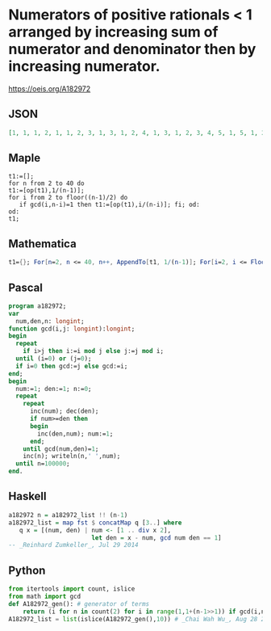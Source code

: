 # Numerators of positive rationals < 1 arranged by increasing sum of numerator and denominator then by increasing numerator\.
https://oeis.org/A182972
## JSON
```JSON
[1, 1, 1, 2, 1, 1, 2, 3, 1, 3, 1, 2, 4, 1, 3, 1, 2, 3, 4, 5, 1, 5, 1, 2, 3, 4, 5, 6, 1, 3, 5, 1, 2, 4, 7, 1, 3, 5, 7, 1, 2, 3, 4, 5, 6, 7, 8, 1, 5, 7, 1, 2, 3, 4, 5, 6, 7, 8, 9, 1, 3, 7, 9, 1, 2, 4, 5, 8, 10, 1, 3, 5, 7, 9, 1, 2, 3, 4, 5, 6, 7, 8, 9, 10, 11, 1, 5, 7, 11, 1, 2, 3, 4, 6, 7, 8, 9, 11, 12, 1, 3, 5, 7, 9, 11]
```
## Maple
```Maple
t1:=[];
for n from 2 to 40 do
t1:=[op(t1),1/(n-1)];
for i from 2 to floor((n-1)/2) do
   if gcd(i,n-i)=1 then t1:=[op(t1),i/(n-i)]; fi; od:
od:
t1;
```
## Mathematica
```Mathematica
t1={}; For[n=2, n <= 40, n++, AppendTo[t1, 1/(n-1)]; For[i=2, i <= Floor[(n-1)/2], i++, If[GCD[i, n-i] == 1, AppendTo[t1, i/(n-i)]]]]; t1 // Numerator // Rest (* _Jean-François Alcover_, Jan 20 2015, translated from Maple *)
```
## Pascal
```Pascal
program a182972;
var
  num,den,n: longint;
function gcd(i,j: longint):longint;
begin
  repeat
    if i>j then i:=i mod j else j:=j mod i;
  until (i=0) or (j=0);
  if i=0 then gcd:=j else gcd:=i;
end;
begin
  num:=1; den:=1; n:=0;
  repeat
    repeat
      inc(num); dec(den);
      if num>=den then
      begin
        inc(den,num); num:=1;
      end;
    until gcd(num,den)=1;
    inc(n); writeln(n,' ',num);
  until n=100000;
end.
```
## Haskell
```Haskell
a182972 n = a182972_list !! (n-1)
a182972_list = map fst $ concatMap q [3..] where
   q x = [(num, den) | num <- [1 .. div x 2],
                       let den = x - num, gcd num den == 1]
-- _Reinhard Zumkeller_, Jul 29 2014
```
## Python
```Python
from itertools import count, islice
from math import gcd
def A182972_gen(): # generator of terms
    return (i for n in count(2) for i in range(1,1+(n-1>>1)) if gcd(i,n-i)==1)
A182972_list = list(islice(A182972_gen(),10)) # _Chai Wah Wu_, Aug 28 2023
```
